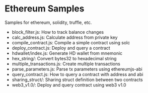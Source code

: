 # Ethereum Samples

Samples for ethereum, solidity, truffle, etc.

* block_filter.js: How to track balance changes
* calc_address.js: Calculate address from private key
* compile_contract.js: Compile a simple contract using solc
* deploy_contract.js: Deploy and query a contract
* hdwallet/index.js: Generate HD wallet from mnemonic
* hex_string/: Convert bytes32 to hexadecimal string
* multiple_transactions.js: Create multiple transactions
* parse_parameters.js: Parse tx parameters using ethereumjs-abi
* query_contract.js: How to query a contract with address and abi
* sharing_struct/: Sharing struct definition between two contracts
* web3_v1.0/: Deploy and query contract using web3 v1.0
